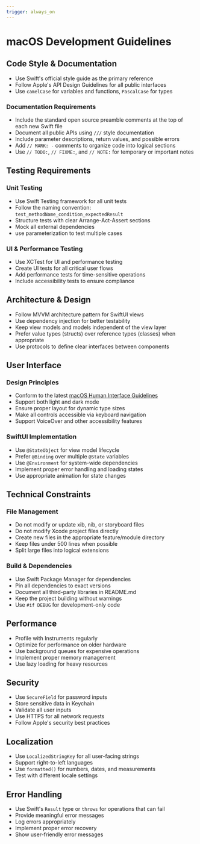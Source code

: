 ```yaml
---
trigger: always_on
---
```


# macOS Development Guidelines

## Code Style & Documentation
- Use Swift's official style guide as the primary reference
- Follow Apple's API Design Guidelines for all public interfaces
- Use `camelCase` for variables and functions, `PascalCase` for types

### Documentation Requirements
- Include the standard open source preamble comments at the top of each new Swift file
- Document all public APIs using `///` style documentation
- Include parameter descriptions, return values, and possible errors
- Add `// MARK: -` comments to organize code into logical sections
- Use `// TODO:`, `// FIXME:`, and `// NOTE:` for temporary or important notes

## Testing Requirements
### Unit Testing
- Use Swift Testing framework for all unit tests
- Follow the naming convention: `test_methodName_condition_expectedResult`
- Structure tests with clear Arrange-Act-Assert sections
- Mock all external dependencies
- use parameterization to test multiple cases

### UI & Performance Testing
- Use XCTest for UI and performance testing
- Create UI tests for all critical user flows
- Add performance tests for time-sensitive operations
- Include accessibility tests to ensure compliance

## Architecture & Design
- Follow MVVM architecture pattern for SwiftUI views
- Use dependency injection for better testability
- Keep view models and models independent of the view layer
- Prefer value types (structs) over reference types (classes) when appropriate
- Use protocols to define clear interfaces between components

## User Interface
### Design Principles
- Conform to the latest [macOS Human Interface Guidelines](https://developer.apple.com/design/human-interface-guidelines/macos)
- Support both light and dark mode
- Ensure proper layout for dynamic type sizes
- Make all controls accessible via keyboard navigation
- Support VoiceOver and other accessibility features

### SwiftUI Implementation
- Use `@StateObject` for view model lifecycle
- Prefer `@Binding` over multiple `@State` variables
- Use `@Environment` for system-wide dependencies
- Implement proper error handling and loading states
- Use appropriate animation for state changes

## Technical Constraints
### File Management
- Do not modify or update xib, nib, or storyboard files
- Do not modify Xcode project files directly
- Create new files in the appropriate feature/module directory
- Keep files under 500 lines when possible
- Split large files into logical extensions

### Build & Dependencies
- Use Swift Package Manager for dependencies
- Pin all dependencies to exact versions
- Document all third-party libraries in README.md
- Keep the project building without warnings
- Use `#if DEBUG` for development-only code

## Performance
- Profile with Instruments regularly
- Optimize for performance on older hardware
- Use background queues for expensive operations
- Implement proper memory management
- Use lazy loading for heavy resources

## Security
- Use `SecureField` for password inputs
- Store sensitive data in Keychain
- Validate all user inputs
- Use HTTPS for all network requests
- Follow Apple's security best practices

## Localization
- Use `LocalizedStringKey` for all user-facing strings
- Support right-to-left languages
- Use `formatted()` for numbers, dates, and measurements
- Test with different locale settings

## Error Handling
- Use Swift's `Result` type or `throws` for operations that can fail
- Provide meaningful error messages
- Log errors appropriately
- Implement proper error recovery
- Show user-friendly error messages